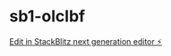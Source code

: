 # sb1-olclbf

[Edit in StackBlitz next generation editor ⚡️](https://stackblitz.com/~/github.com/Rexnm1999/sb1-olclbf)